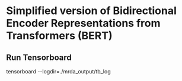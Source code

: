 # Simplified version of Bidirectional Encoder Representations from Transformers (BERT)

## Run Tensorboard
tensorboard --logdir=./mrda_output/tb_log 